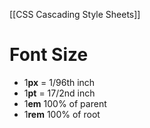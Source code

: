 [[CSS Cascading Style Sheets]]
# Font Size
- 1**px** = 1/96th inch
- 1**pt** = 17/2nd inch
- 1**em** 100% of parent
- 1**rem** 100% of root
